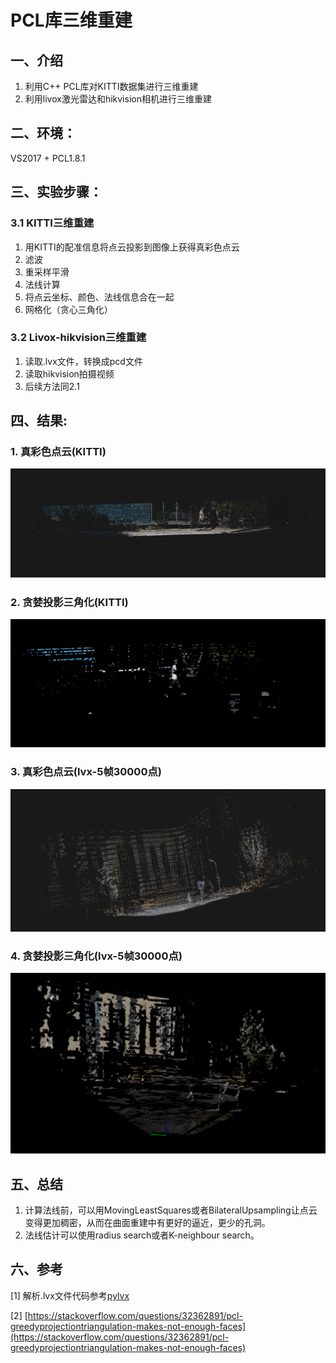 # PCL库三维重建
## 一、介绍
1. 利用C++ PCL库对KITTI数据集进行三维重建
2. 利用livox激光雷达和hikvision相机进行三维重建

## 二、环境：
VS2017 + PCL1.8.1

## 三、实验步骤：
### 3.1 KITTI三维重建
1. 用KITTI的配准信息将点云投影到图像上获得真彩色点云
2. 滤波  
3. 重采样平滑 
4. 法线计算 
5. 将点云坐标、颜色、法线信息合在一起 
6. 网格化（贪心三角化）

### 3.2 Livox-hikvision三维重建
1. 读取.lvx文件，转换成pcd文件
2. 读取hikvision拍摄视频
3. 后续方法同2.1

## 四、结果:
### 1. 真彩色点云(KITTI)

![image](./result/rgb_pc.png)

### 2. 贪婪投影三角化(KITTI)

![image](./result/greedy_tri.png)

### 3. 真彩色点云(lvx-5帧30000点)

![image](./result/lvx_rgb_pcs.png)

### 4. 贪婪投影三角化(lvx-5帧30000点)

![image](./result/greedy_tri_lvx_pcs.png)

## 五、总结
1. 计算法线前，可以用MovingLeastSquares或者BilateralUpsampling让点云变得更加稠密，从而在曲面重建中有更好的逼近，更少的孔洞。
2. 法线估计可以使用radius search或者K-neighbour search。

## 六、参考
[1] 解析.lvx文件代码参考[pylvx](https://github.com/Jaesirky/pylvx)

[2] [https://stackoverflow.com/questions/32362891/pcl-greedyprojectiontriangulation-makes-not-enough-faces](https://stackoverflow.com/questions/32362891/pcl-greedyprojectiontriangulation-makes-not-enough-faces)
